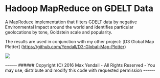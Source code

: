 # Hadoop MapReduce on GDELT Data
A MapReduce implementation that filters GDELT data by negative Environmental Impact around the world and identifies particular geolocations by tone, Goldstein scale and popularity.

The results are used in conjunction with my other project: 
[D3 Global Map Plotter] (https://github.com/Yendall/D3-Global-Map-Plotter)
<p>
  <img src="https://github.com/Yendall/MapReduce-on-GDELT-Data/blob/master/graph.png">
</p>
------
###### Copyright (C) 2016 Max Yendall - All Rights Reserved - You may use, distribute and modify this code with requested permission
------
